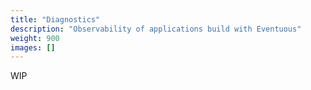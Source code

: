 ```yaml
---
title: "Diagnostics"
description: "Observability of applications build with Eventuous"
weight: 900
images: []
---
```


WIP
